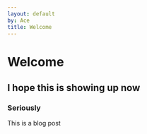 ```yaml
---
layout: default
by: Ace
title: Welcome
---
```


# Welcome
## I hope this is showing up now
### Seriously

  This is a blog post
